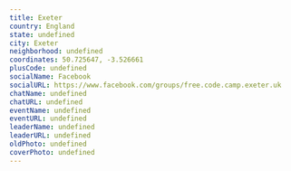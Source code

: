 ```yaml
---
title: Exeter
country: England
state: undefined
city: Exeter
neighborhood: undefined
coordinates: 50.725647, -3.526661
plusCode: undefined
socialName: Facebook
socialURL: https://www.facebook.com/groups/free.code.camp.exeter.uk
chatName: undefined
chatURL: undefined
eventName: undefined
eventURL: undefined
leaderName: undefined
leaderURL: undefined
oldPhoto: undefined
coverPhoto: undefined
---
```

